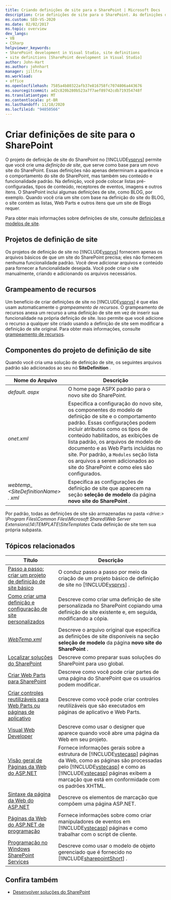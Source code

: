 ```yaml
---
title: Criando definições de site para o SharePoint | Microsoft Docs
description: Crie definições de site para o SharePoint. As definições de site determinam a aparência e o comportamento do site do SharePoint e seu conteúdo e funcionalidade padrão.
ms.custom: SEO-VS-2020
ms.date: 02/02/2017
ms.topic: overview
dev_langs:
- VB
- CSharp
helpviewer_keywords:
- SharePoint development in Visual Studio, site definitions
- site definitions [SharePoint development in Visual Studio]
author: John-Hart
ms.author: johnhart
manager: jillfra
ms.workload:
- office
ms.openlocfilehash: 7585a4b80322afb37e816758fc7074806a443676
ms.sourcegitcommit: ad2c820b280b523a7f7aef89742cdb719354748f
ms.translationtype: MT
ms.contentlocale: pt-BR
ms.lasthandoff: 11/18/2020
ms.locfileid: "94850566"
---
```

# <a name="create-site-definitions-for-sharepoint"></a>Criar definições de site para o SharePoint
  O projeto de definição de site do SharePoint no [!INCLUDE[vsprvs](../sharepoint/includes/vsprvs-md.md)] permite que você crie uma *definição de site*, que serve como base para um novo site do SharePoint. Essas definições não apenas determinam a aparência e o comportamento do site do SharePoint, mas também seu conteúdo e funcionalidade padrão. Na definição, você pode colocar listas pré-configuradas, tipos de conteúdo, receptores de eventos, imagens e outros itens. O SharePoint inclui algumas definições de site, como BLOG, por exemplo. Quando você cria um site com base na definição do site do BLOG, o site contém as listas, Web Parts e outros itens que um site de Blogs requer.

 Para obter mais informações sobre definições de site, consulte [definições e modelos de site](/previous-versions/office/developer/sharepoint-2010/ms434313(v=office.14)).

## <a name="site-definition-projects"></a>Projetos de definição de site
 Os projetos de definição de site no [!INCLUDE[vsprvs](../sharepoint/includes/vsprvs-md.md)] fornecem apenas os arquivos básicos de que um site do SharePoint precisa; eles não fornecem nenhuma funcionalidade padrão. Você deve adicionar arquivos e conteúdo para fornecer a funcionalidade desejada. Você pode criar o site manualmente, criando e adicionando os arquivos necessários.

## <a name="feature-stapling"></a>Grampeamento de recursos
 Um benefício de criar definições de site no [!INCLUDE[vsprvs](../sharepoint/includes/vsprvs-md.md)] é que elas usam automaticamente o *grampeamento de recursos*. O grampeamento de recursos anexa um recurso a uma definição de site em vez de inserir sua funcionalidade na própria definição de site. Isso permite que você adicione o recurso a qualquer site criado usando a definição de site sem modificar a definição de site original. Para obter mais informações, consulte [grampeamento de recursos](/previous-versions/office/developer/sharepoint-2007/bb861862(v=office.12)).

## <a name="site-definition-project-components"></a>Componentes do projeto de definição de site
 Quando você cria uma solução de definição de site, os seguintes arquivos padrão são adicionados ao seu nó **SiteDefinition** .

|Nome do Arquivo|Descrição|
|---------------|-----------------|
|*default. aspx*|O home page ASPX padrão para o novo site do SharePoint.|
|*onet.xml*|Especifica a configuração do novo site, os componentes do modelo de definição de site e o comportamento padrão. Essas configurações podem incluir atributos como os tipos de conteúdo habilitados, as exibições de lista padrão, os arquivos de modelo de documento e as Web Parts incluídas no site. Por padrão, a `Modules` seção lista os arquivos a serem adicionados ao site do SharePoint e como eles são configurados.|
|*webtemp_ \<SiteDefinitionName> . xml*|Especifica as configurações de definição de site que aparecem na seção **seleção de modelo** da página **novo site do SharePoint** .|

 Por padrão, todas as definições de site são armazenadas na pasta *\<drive:> \Program Files\Common Files\Microsoft Shared\Web Server Extensions\14\TEMPLATE\SiteTemplates* Cada definição de site tem sua própria subpasta.

## <a name="related-topics"></a>Tópicos relacionados

|Título|Descrição|
|-----------|-----------------|
|[Passo a passo: criar um projeto de definição de site básico](../sharepoint/walkthrough-create-a-basic-site-definition-project.md)|O conduz passo a passo por meio da criação de um projeto básico de definição de site no [!INCLUDE[vsprvs](../sharepoint/includes/vsprvs-md.md)] .|
|[Como criar uma definição e configuração de site personalizados](/previous-versions/office/developer/sharepoint-2010/ms454677(v=office.14))|Descreve como criar uma definição de site personalizada no SharePoint copiando uma definição de site existente e, em seguida, modificando a cópia.|
|[*WebTemp.xml*](/previous-versions/office/developer/sharepoint-2010/ms447717(v=office.14))|Descreve o arquivo original que especifica as definições de site disponíveis na seção **seleção de modelo** da página **novo site do SharePoint** .|
|[Localizar soluções do SharePoint](../sharepoint/localizing-sharepoint-solutions.md)|Descreve como preparar suas soluções do SharePoint para uso global.|
|[Criar Web Parts para SharePoint](../sharepoint/creating-web-parts-for-sharepoint.md)|Descreve como você pode criar partes de uma página do SharePoint que os usuários podem modificar.|
|[Criar controles reutilizáveis para Web Parts ou páginas de aplicativo](../sharepoint/creating-reusable-controls-for-web-parts-or-application-pages.md)|Descreve como você pode criar controles reutilizáveis que são executados em páginas de aplicativo e Web Parts.|
|[Visual Web Developer](/previous-versions/visualstudio/visual-studio-2010/ms178093(v=vs.100))|Descreve como usar o designer que aparece quando você abre uma página da Web em seu projeto.|
|[Visão geral de Páginas da Web do ASP.NET](/previous-versions/aspnet/428509ah(v=vs.100))|Fornece informações gerais sobre a estrutura de [!INCLUDE[vstecasp](../sharepoint/includes/vstecasp-md.md)] páginas da Web, como as páginas são processadas pelo [!INCLUDE[vstecasp](../sharepoint/includes/vstecasp-md.md)] e como as [!INCLUDE[vstecasp](../sharepoint/includes/vstecasp-md.md)] páginas exibem a marcação que está em conformidade com os padrões XHTML.|
|[Sintaxe da página da Web do ASP.NET](/previous-versions/aspnet/k33801s3(v=vs.100))|Descreve os elementos de marcação que compõem uma página ASP.NET.|
|[Páginas da Web do ASP.NET de programação](/previous-versions/aspnet/0yt4zca8(v=vs.100))|Fornece informações sobre como criar manipuladores de eventos em [!INCLUDE[vstecasp](../sharepoint/includes/vstecasp-md.md)] páginas e como trabalhar com o script de cliente.|
|[Programação no Windows SharePoint Services](/previous-versions/office/developer/sharepoint-services/ms430674(v=office.12))|Descreve como usar o modelo de objeto gerenciado que é fornecido no [!INCLUDE[sharepointShort](../sharepoint/includes/sharepointshort-md.md)] .|

## <a name="see-also"></a>Confira também
- [Desenvolver soluções do SharePoint](../sharepoint/developing-sharepoint-solutions.md)
